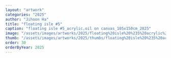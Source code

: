 ```yaml
---
layout: "artwork"
categories: "2025"
author: "Jihoon Ha"
title: "floating isle #5"
caption: "floating isle #5_acrylic,oil on canvas_105x150cm_2025"
image: "/assets/images/artworks/2025/floating%20isle%20%235%20acrylic%2Coil%20on%20canvas%20105x150cm%202025.jpg"
thumb: "/assets/images/artworks/2025/thumbs/floating%20isle%20%235%20acrylic%2Coil%20on%20canvas%20105x150cm%202025.jpg"
order: 30
orderByYear: 2025
---
```

